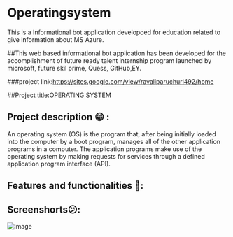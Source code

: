 # Operatingsystem
This is a Informational bot application developoed for education related to give information about MS Azure.

##This web based informational bot application has been developed for the accomplishment of future ready talent internship program launched by microsoft, future skil prime, Quess, GitHub,EY.

###project link:https://sites.google.com/view/ravaliparuchuri492/home

##Project title:OPERATING SYSTEM

## Project description 😁 :
An operating system (OS) is the program that, after being initially loaded into the computer by a boot program, manages all of the other application programs in a computer. The application programs make use of the operating system by making requests for services through a defined application program interface (API).

## Features and functionalities 🧐:

## Screenshorts😕:
![image](https://user-images.githubusercontent.com/112694780/199935856-71ffda81-fd03-4b7e-8f12-c42d22f0f1d8.png)
